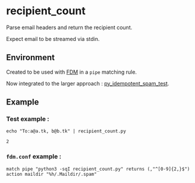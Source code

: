 # recipient\_count
Parse email headers and return the recipient count.

Expect email to be streamed via stdin.

## Environment
Created to be used with [FDM](https://github.com/nicm/fdm) in a `pipe` matching rule.

Now integrated to the larger approach : [py_idempotent_spam_test](https://github.com/Siltaar/py_idempotent_spam_test).

## Example

### Test example :
`echo "To:a@a.tk, b@b.tk" | recipient_count.py`

`2`

### `fdm.conf` example :
`match pipe "python3 -sqI recipient_count.py" returns (,"^[0-9]{2,}$") action maildir "%h/.Maildir/.spam"`
